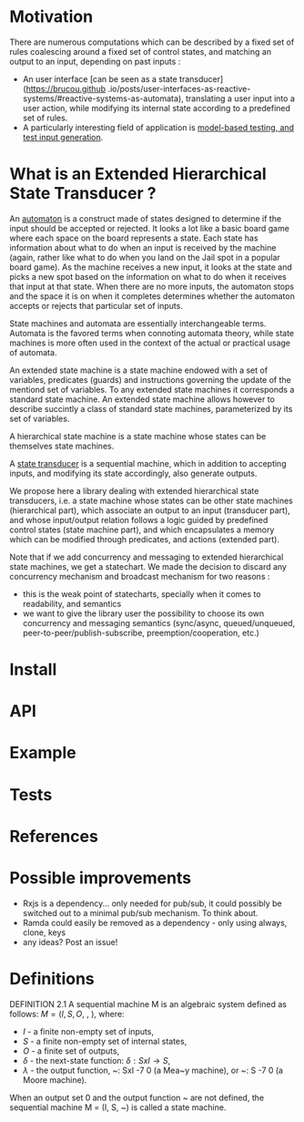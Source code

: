 # Motivation
There are numerous computations which can be described by a fixed set of 
 rules coalescing around a fixed set of control states, and matching an output to an input, 
 depending on past inputs : 

- An user interface [can be seen as a state transducer](https://brucou.github
.io/posts/user-interfaces-as-reactive-systems/#reactive-systems-as-automata), translating a user input into a user action,
 while modifying its internal state according to a predefined set of rules. 
- A particularly interesting field of application is [model-based testing, and test input 
generation](https://pdfs.semanticscholar.org/f8e6/b3019c0d5422f35d2d98c242f149184992a3.pdf).

# What is an Extended Hierarchical State Transducer ? 
An [automaton](https://en.wikipedia.org/wiki/Automata_theory) is a construct made of states designed to determine if the input should be accepted 
or rejected. It looks a lot like a basic board game where each space on the board represents a state. Each state has information about what to do when an input is received by the machine (again, rather like what to do when you land on the Jail spot in a popular board game). As the machine receives a new input, it looks at the state and picks a new spot based on the information on what to do when it receives that input at that state. When there are no more inputs, the automaton stops and the space it is on when it completes determines whether the automaton accepts or rejects that particular set of inputs.

State machines and automata are essentially interchangeable terms. Automata is the favored terms 
when connoting automata theory, while state machines is more often used in the context of the 
actual or practical usage of automata.

An extended state machine is a state machine endowed with a set of variables, predicates (guards)
and instructions governing the update of the mentiond set of variables. To any extended state 
machines it corresponds a standard state machine. An extended state machine allows however to 
describe succintly a class of standard state machines, parameterized by its set of variables.

A hierarchical state machine is a state machine whose states can be themselves state machines.

A [state transducer](https://en.wikipedia.org/wiki/Finite-state_transducer) is a sequential 
machine, which in addition to accepting inputs, and modifying its state accordingly, also 
generate outputs.

We propose here a library dealing with extended hierarchical state transducers, i.e. a state machine
whose states can be other state machines (hierarchical part), which associate an output to an 
input (transducer part), and whose input/output relation follows a logic guided by 
predefined control states (state machine part), and which encapsulates a memory which can be 
modified through predicates, and actions (extended part).

Note that if we add concurrency and messaging to extended hierarchical state machines, we get a 
statechart. We made the decision to discard any concurrency mechanism and broadcast mechanism for
 two reasons :
 
 - this is the weak point of statecharts, specially when it comes to readability, and semantics 
 - we want to give the library user the possibility to choose its own concurrency and 
 messaging semantics (sync/async, queued/unqueued, peer-to-peer/publish-subscribe, 
 preemption/cooperation, etc.)

# Install

# API

# Example

# Tests

# References

# Possible improvements
- Rxjs is a dependency... only needed for pub/sub, it could possibly be switched out to a minimal
 pub/sub mechanism. To think about.
- Ramda could easily be removed as a dependency - only using always, clone, keys 
- any ideas? Post an issue!

# Definitions
DEFINITION 2.1 A sequential machine M is an algebraic system
defined as follows: $M = (I, S, O, ~, ~)$, where:

- $I$ - a finite non-empty set of inputs,
- $S$ - a finite non-empty set of internal states,
- $O$ - a finite set of outputs,
- $\delta$ - the next-state function: $\delta : SxI \rightarrow S$,
- $\lambda$ - the output function, ~: SxI -7 0 (a Mea~y machine), or ~: S -7 0 (a Moore machine).

When an output set 0 and the output function ~ are not defined,
the sequential machine M = (I, S, ~) is called a state machine. 
